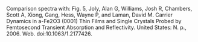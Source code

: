 Comparison spectra with:
Fig. 5, Joly, Alan G, Williams, Josh R, Chambers, Scott A, Xiong, Gang, Hess, Wayne P, and Laman, David M. Carrier Dynamics in a-Fe2O3 (0001) Thin Films and Single Crystals Probed by Femtosecond Transient Absorption and Reflectivity. United States: N. p., 2006. Web. doi:10.1063/1.2177426.
